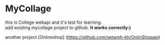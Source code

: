 # MyCollage
this is College webapi and it's test for learning.  
 add existing mycollage project to github. **It works correctly:)**   

 another project [Onlineshop] (https://github.com/setareh-kh/OnlinShopapi)

